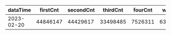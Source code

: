 |dataTime|firstCnt|secondCnt|thirdCnt|fourCnt|winCnt|vrate|wrate|
|-|-|-|-|-|-|-|-|
|2023-02-20|44846147|44429617|33498485|7526311|6386250|0%|0%|